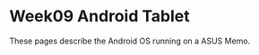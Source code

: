 Week09 Android Tablet
=====================

These pages describe the Android OS running on a ASUS Memo.